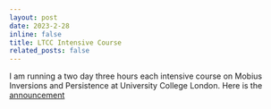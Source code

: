 ```yaml
---
layout: post
date: 2023-2-28
inline: false
title: LTCC Intensive Course
related_posts: false
---
```


I am running a two day three hours each intensive course on Mobius Inversions and Persistence at University College London.
Here is the <a href="http://www.ltcc.ac.uk/news/ltcc-intensive-course-mobius-inversions-and-persistent-homology27-and-28-march-2023.html">announcement </a>